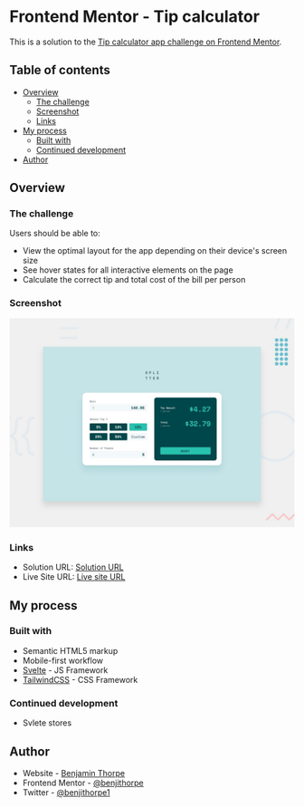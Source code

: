 # Frontend Mentor - Tip calculator

This is a solution to the [Tip calculator app challenge on Frontend Mentor](https://www.frontendmentor.io/challenges/tip-calculator-app-ugJNGbJUX).

## Table of contents

- [Overview](#overview)
  - [The challenge](#the-challenge)
  - [Screenshot](#screenshot)
  - [Links](#links)
- [My process](#my-process)
  - [Built with](#built-with)
  - [Continued development](#continued-development)
- [Author](#author)

## Overview

### The challenge

Users should be able to:

- View the optimal layout for the app depending on their device's screen size
- See hover states for all interactive elements on the page
- Calculate the correct tip and total cost of the bill per person

### Screenshot

![](./design/desktop-preview.jpg)

### Links

- Solution URL: [Solution URL](https://github.com/benjithorpe/FEM-tip-calculator)
- Live Site URL: [Live site URL](https://fem-tip-calculat0r.netlify.app/)

## My process

### Built with

- Semantic HTML5 markup
- Mobile-first workflow
- [Svelte](https://svelte.dev/) - JS Framework
- [TailwindCSS](https://tailwindcss.com/) - CSS Framework

### Continued development

- Svlete stores

## Author

- Website - [Benjamin Thorpe](https://www.benthorpe.dev)
- Frontend Mentor - [@benjithorpe](https://www.frontendmentor.io/profile/benjithorpe)
- Twitter - [@benjithorpe1](https://www.twitter.com/benjithorpe1)
